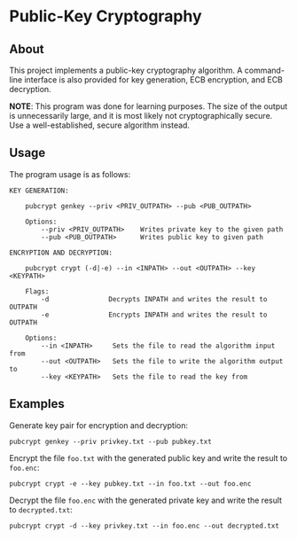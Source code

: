 Public-Key Cryptography
=======================

About
-----

This project implements a public-key cryptography algorithm. A command-line interface is also provided for key generation, ECB encryption, and ECB decryption.

**NOTE**: This program was done for learning purposes. The size of the output is unnecessarily large, and it is most likely not cryptographically secure. Use a well-established, secure algorithm instead.

Usage
-----

The program usage is as follows:

    KEY GENERATION:

        pubcrypt genkey --priv <PRIV_OUTPATH> --pub <PUB_OUTPATH>

        Options:
            --priv <PRIV_OUTPATH>    Writes private key to the given path
            --pub <PUB_OUTPATH>      Writes public key to given path

    ENCRYPTION AND DECRYPTION:

        pubcrypt crypt (-d|-e) --in <INPATH> --out <OUTPATH> --key <KEYPATH>

        Flags:
            -d               Decrypts INPATH and writes the result to OUTPATH
            -e               Encrypts INPATH and writes the result to OUTPATH

        Options:
            --in <INPATH>     Sets the file to read the algorithm input from
            --out <OUTPATH>   Sets the file to write the algorithm output to
            --key <KEYPATH>   Sets the file to read the key from

Examples
--------

Generate key pair for encryption and decryption:

    pubcrypt genkey --priv privkey.txt --pub pubkey.txt

Encrypt the file `foo.txt` with the generated public key and write the result to `foo.enc`:

    pubcrypt crypt -e --key pubkey.txt --in foo.txt --out foo.enc

Decrypt the file `foo.enc` with the generated private key and write the result to `decrypted.txt`:

    pubcrypt crypt -d --key privkey.txt --in foo.enc --out decrypted.txt
